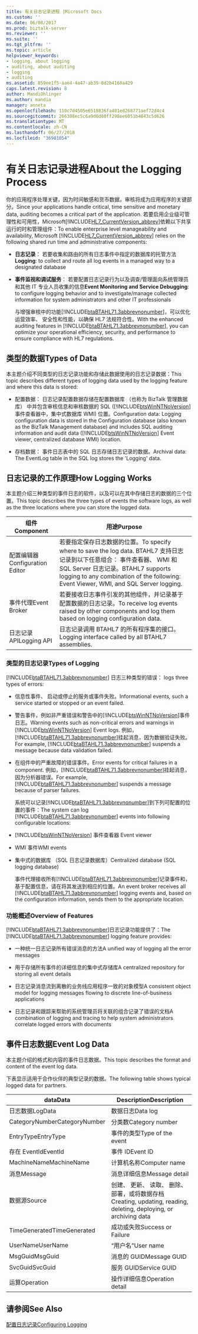 ```yaml
---
title: 有关日志记录进程 |Microsoft Docs
ms.custom: ''
ms.date: 06/08/2017
ms.prod: biztalk-server
ms.reviewer: ''
ms.suite: ''
ms.tgt_pltfrm: ''
ms.topic: article
helpviewer_keywords:
- logging, about logging
- auditing, about auditing
- logging
- auditing
ms.assetid: 859ee1f5-aae4-4a47-ab39-8d2b4168a429
caps.latest.revision: 8
author: MandiOhlinger
ms.author: mandia
manager: anneta
ms.openlocfilehash: 110c7d4505e6518836fa481ed268771aef72d4c4
ms.sourcegitcommit: 266308ec5c6a9d8d80ff298ee6051b4843c5d626
ms.translationtype: MT
ms.contentlocale: zh-CN
ms.lasthandoff: 06/27/2018
ms.locfileid: "36981054"
---
```

# <a name="about-the-logging-process"></a><span data-ttu-id="612cc-102">有关日志记录进程</span><span class="sxs-lookup"><span data-stu-id="612cc-102">About the Logging Process</span></span>
<span data-ttu-id="612cc-103">你的应用程序处理关键，因为时间敏感和货币数据，审核将成为应用程序的关键部分。</span><span class="sxs-lookup"><span data-stu-id="612cc-103">Since your applications handle critical, time sensitive and monetary data, auditing becomes a critical part of the application.</span></span> <span data-ttu-id="612cc-104">若要启用企业级可管理性和可用性，Microsoft[!INCLUDE[HL7_CurrentVersion_abbrev](../../includes/hl7-currentversion-abbrev-md.md)]依赖以下共享运行的时和管理组件：</span><span class="sxs-lookup"><span data-stu-id="612cc-104">To enable enterprise level manageability and availability, Microsoft [!INCLUDE[HL7_CurrentVersion_abbrev](../../includes/hl7-currentversion-abbrev-md.md)] relies on the following shared run time and administrative components:</span></span>  
  
- <span data-ttu-id="612cc-105">**日志记录**： 若要收集和路由的所有日志事件中指定的数据库的托管方法</span><span class="sxs-lookup"><span data-stu-id="612cc-105">**Logging**: to collect and route all log events in a managed way to a designated database</span></span>  
  
- <span data-ttu-id="612cc-106">**事件监视和调试服务**： 若要配置日志记录行为以及调查/管理面向系统管理员和其他 IT 专业人员收集的信息</span><span class="sxs-lookup"><span data-stu-id="612cc-106">**Event Monitoring and Service Debugging**: to configure logging behavior and to investigate/manage collected information for system administrators and other IT professionals</span></span>  
  
  <span data-ttu-id="612cc-107">与增强审核中的功能[!INCLUDE[btaBTAHL71.3abbrevnonumber](../../includes/btabtahl71-3abbrevnonumber-md.md)]，可以优化运营效率、 安全性和性能，以确保 HL7 法规符合性。</span><span class="sxs-lookup"><span data-stu-id="612cc-107">With the enhanced auditing features in [!INCLUDE[btaBTAHL71.3abbrevnonumber](../../includes/btabtahl71-3abbrevnonumber-md.md)], you can optimize your operational efficiency, security, and performance to ensure compliance with HL7 regulations.</span></span>  
  
## <a name="types-of-data"></a><span data-ttu-id="612cc-108">类型的数据</span><span class="sxs-lookup"><span data-stu-id="612cc-108">Types of Data</span></span>  
 <span data-ttu-id="612cc-109">本主题介绍不同类型的日志记录功能和存储此数据使用的日志记录数据：</span><span class="sxs-lookup"><span data-stu-id="612cc-109">This topic describes different types of logging data used by the logging feature and where this data is stored:</span></span>  
  
- <span data-ttu-id="612cc-110">配置数据： 日志记录配置数据存储在配置数据库 （也称为 BizTalk 管理数据库） 中并包含审核信息和审核数据的 SQL ([!INCLUDE[btsWinNTNoVersion](../../includes/btswinntnoversion-md.md)]事件查看器中，集中式数据库 WMI) 位置。</span><span class="sxs-lookup"><span data-stu-id="612cc-110">Configuration data: Logging configuration data is stored in the Configuration database (also known as the BizTalk Management database) and includes SQL auditing information and audit data ([!INCLUDE[btsWinNTNoVersion](../../includes/btswinntnoversion-md.md)] Event viewer, centralized database WMI) location.</span></span>  
  
- <span data-ttu-id="612cc-111">存档数据： 事件日志表中的 SQL 日志存储日志记录的数据。</span><span class="sxs-lookup"><span data-stu-id="612cc-111">Archival data: The EventLog table in the SQL log stores the 'Logging' data.</span></span>  
  
## <a name="how-logging-works"></a><span data-ttu-id="612cc-112">日志记录的工作原理</span><span class="sxs-lookup"><span data-stu-id="612cc-112">How Logging Works</span></span>  
 <span data-ttu-id="612cc-113">本主题介绍三种类型的事件日志的软件，以及可以在其中存储日志的数据的三个位置。</span><span class="sxs-lookup"><span data-stu-id="612cc-113">This topic describes the three types of events the software logs, as well as the three locations where you can store the logged data.</span></span>  
  
|<span data-ttu-id="612cc-114">组件</span><span class="sxs-lookup"><span data-stu-id="612cc-114">Component</span></span>|<span data-ttu-id="612cc-115">用途</span><span class="sxs-lookup"><span data-stu-id="612cc-115">Purpose</span></span>|  
|---------------|-------------|  
|<span data-ttu-id="612cc-116">配置编辑器</span><span class="sxs-lookup"><span data-stu-id="612cc-116">Configuration Editor</span></span>|<span data-ttu-id="612cc-117">若要指定保存日志数据的位置。</span><span class="sxs-lookup"><span data-stu-id="612cc-117">To specify where to save the log data.</span></span> <span data-ttu-id="612cc-118">BTAHL7 支持日志记录到以下任意组合： 事件查看器、 WMI 和 SQL Server 日志记录。</span><span class="sxs-lookup"><span data-stu-id="612cc-118">BTAHL7 supports logging to any combination of the following: Event Viewer, WMI, and SQL Server logging.</span></span>|  
|<span data-ttu-id="612cc-119">事件代理</span><span class="sxs-lookup"><span data-stu-id="612cc-119">Event Broker</span></span>|<span data-ttu-id="612cc-120">若要接收日志事件引发的其他组件，并记录基于配置数据的日志记录。</span><span class="sxs-lookup"><span data-stu-id="612cc-120">To receive log events raised by other components and log them based on logging configuration data.</span></span>|  
|<span data-ttu-id="612cc-121">日志记录 API</span><span class="sxs-lookup"><span data-stu-id="612cc-121">Logging API</span></span>|<span data-ttu-id="612cc-122">日志记录调用 BTAHL7 的所有程序集的接口。</span><span class="sxs-lookup"><span data-stu-id="612cc-122">Logging interface called by all BTAHL7 assemblies.</span></span>|  
  
### <a name="types-of-logging"></a><span data-ttu-id="612cc-123">类型的日志记录</span><span class="sxs-lookup"><span data-stu-id="612cc-123">Types of Logging</span></span>  
 [!INCLUDE[btaBTAHL71.3abbrevnonumber](../../includes/btabtahl71-3abbrevnonumber-md.md)]<span data-ttu-id="612cc-124"> 日志三种类型的错误：</span><span class="sxs-lookup"><span data-stu-id="612cc-124"> logs three types of errors:</span></span>  
  
- <span data-ttu-id="612cc-125">信息性事件、 启动或停止的服务或事件失败。</span><span class="sxs-lookup"><span data-stu-id="612cc-125">Informational events, such a service started or stopped or an event failed.</span></span>  
  
- <span data-ttu-id="612cc-126">警告事件，例如非严重错误和警告中的[!INCLUDE[btsWinNTNoVersion](../../includes/btswinntnoversion-md.md)]事件日志。</span><span class="sxs-lookup"><span data-stu-id="612cc-126">Warning events such as non-critical errors and warnings in [!INCLUDE[btsWinNTNoVersion](../../includes/btswinntnoversion-md.md)] Event logs.</span></span> <span data-ttu-id="612cc-127">例如，[!INCLUDE[btaBTAHL71.3abbrevnonumber](../../includes/btabtahl71-3abbrevnonumber-md.md)]挂起消息，因为数据验证失败。</span><span class="sxs-lookup"><span data-stu-id="612cc-127">For example, [!INCLUDE[btaBTAHL71.3abbrevnonumber](../../includes/btabtahl71-3abbrevnonumber-md.md)] suspends a message because data validation failed.</span></span>  
  
- <span data-ttu-id="612cc-128">在组件中的严重故障的错误事件。</span><span class="sxs-lookup"><span data-stu-id="612cc-128">Error events for critical failures in a component.</span></span> <span data-ttu-id="612cc-129">例如，[!INCLUDE[btaBTAHL71.3abbrevnonumber](../../includes/btabtahl71-3abbrevnonumber-md.md)]挂起消息，因为分析器错误。</span><span class="sxs-lookup"><span data-stu-id="612cc-129">For example, [!INCLUDE[btaBTAHL71.3abbrevnonumber](../../includes/btabtahl71-3abbrevnonumber-md.md)] suspends a message because of parser failures.</span></span>  
  
  <span data-ttu-id="612cc-130">系统可以记录[!INCLUDE[btaBTAHL71.3abbrevnonumber](../../includes/btabtahl71-3abbrevnonumber-md.md)]到下列可配置的位置的事件：</span><span class="sxs-lookup"><span data-stu-id="612cc-130">The system can log [!INCLUDE[btaBTAHL71.3abbrevnonumber](../../includes/btabtahl71-3abbrevnonumber-md.md)] events into following configurable locations:</span></span>  
  
- [!INCLUDE[btsWinNTNoVersion](../../includes/btswinntnoversion-md.md)]<span data-ttu-id="612cc-131"> 事件查看器</span><span class="sxs-lookup"><span data-stu-id="612cc-131"> Event viewer</span></span>  
  
- <span data-ttu-id="612cc-132">WMI 事件</span><span class="sxs-lookup"><span data-stu-id="612cc-132">WMI events</span></span>  
  
- <span data-ttu-id="612cc-133">集中式的数据库 （SQL 日志记录数据库）</span><span class="sxs-lookup"><span data-stu-id="612cc-133">Centralized database (SQL logging database)</span></span>  
  
  <span data-ttu-id="612cc-134">事件代理接收所有[!INCLUDE[btaBTAHL71.3abbrevnonumber](../../includes/btabtahl71-3abbrevnonumber-md.md)]记录事件和，基于配置信息，请在将其发送到相应的位置。</span><span class="sxs-lookup"><span data-stu-id="612cc-134">An event broker receives all [!INCLUDE[btaBTAHL71.3abbrevnonumber](../../includes/btabtahl71-3abbrevnonumber-md.md)] logging events and, based on the configuration information, sends them to the appropriate location.</span></span>  
  
### <a name="overview-of-features"></a><span data-ttu-id="612cc-135">功能概述</span><span class="sxs-lookup"><span data-stu-id="612cc-135">Overview of Features</span></span>  
 <span data-ttu-id="612cc-136">[!INCLUDE[btaBTAHL71.3abbrevnonumber](../../includes/btabtahl71-3abbrevnonumber-md.md)]日志记录功能提供了：</span><span class="sxs-lookup"><span data-stu-id="612cc-136">The [!INCLUDE[btaBTAHL71.3abbrevnonumber](../../includes/btabtahl71-3abbrevnonumber-md.md)] logging feature provides:</span></span>  
  
-   <span data-ttu-id="612cc-137">一种统一日志记录所有错误消息的方法</span><span class="sxs-lookup"><span data-stu-id="612cc-137">A unified way of logging all the error messages</span></span>  
  
-   <span data-ttu-id="612cc-138">用于存储所有事件的详细信息的集中式存储库</span><span class="sxs-lookup"><span data-stu-id="612cc-138">A centralized repository for storing all event details</span></span>  
  
-   <span data-ttu-id="612cc-139">日志记录消息流到离散的业务线应用程序一致的对象模型</span><span class="sxs-lookup"><span data-stu-id="612cc-139">A consistent object model for logging messages flowing to discrete line-of-business applications</span></span>  
  
-   <span data-ttu-id="612cc-140">日志记录和跟踪来帮助的系统管理员将关联的组合记录了错误的文档</span><span class="sxs-lookup"><span data-stu-id="612cc-140">A combination of logging and tracing to help system administrators correlate logged errors with documents</span></span>  
  
## <a name="event-log-data"></a><span data-ttu-id="612cc-141">事件日志数据</span><span class="sxs-lookup"><span data-stu-id="612cc-141">Event Log Data</span></span>  
 <span data-ttu-id="612cc-142">本主题介绍的格式和内容的事件日志数据。</span><span class="sxs-lookup"><span data-stu-id="612cc-142">This topic describes the format and content of the event log data.</span></span>  
  
 <span data-ttu-id="612cc-143">下表显示适用于合作伙伴的典型记录的数据。</span><span class="sxs-lookup"><span data-stu-id="612cc-143">The following table shows typical logged data for partners.</span></span>  
  
|<span data-ttu-id="612cc-144">data</span><span class="sxs-lookup"><span data-stu-id="612cc-144">Data</span></span>|<span data-ttu-id="612cc-145">Description</span><span class="sxs-lookup"><span data-stu-id="612cc-145">Description</span></span>|  
|----------|-----------------|  
|<span data-ttu-id="612cc-146">日志数据</span><span class="sxs-lookup"><span data-stu-id="612cc-146">LogData</span></span>|<span data-ttu-id="612cc-147">数据日志</span><span class="sxs-lookup"><span data-stu-id="612cc-147">Data log</span></span>|  
|<span data-ttu-id="612cc-148">CategoryNumber</span><span class="sxs-lookup"><span data-stu-id="612cc-148">CategoryNumber</span></span>|<span data-ttu-id="612cc-149">分类数</span><span class="sxs-lookup"><span data-stu-id="612cc-149">Category number</span></span>|  
|<span data-ttu-id="612cc-150">EntryType</span><span class="sxs-lookup"><span data-stu-id="612cc-150">EntryType</span></span>|<span data-ttu-id="612cc-151">事件的类型</span><span class="sxs-lookup"><span data-stu-id="612cc-151">Type of the event</span></span>|  
|<span data-ttu-id="612cc-152">存在 EventId</span><span class="sxs-lookup"><span data-stu-id="612cc-152">EventId</span></span>|<span data-ttu-id="612cc-153">事件 ID</span><span class="sxs-lookup"><span data-stu-id="612cc-153">Event ID</span></span>|  
|<span data-ttu-id="612cc-154">MachineName</span><span class="sxs-lookup"><span data-stu-id="612cc-154">MachineName</span></span>|<span data-ttu-id="612cc-155">计算机名称</span><span class="sxs-lookup"><span data-stu-id="612cc-155">Computer name</span></span>|  
|<span data-ttu-id="612cc-156">消息</span><span class="sxs-lookup"><span data-stu-id="612cc-156">Message</span></span>|<span data-ttu-id="612cc-157">消息详细信息</span><span class="sxs-lookup"><span data-stu-id="612cc-157">Message detail</span></span>|  
|<span data-ttu-id="612cc-158">数据源</span><span class="sxs-lookup"><span data-stu-id="612cc-158">Source</span></span>|<span data-ttu-id="612cc-159">创建、 更新、 读取、 删除、 部署，或将数据存档</span><span class="sxs-lookup"><span data-stu-id="612cc-159">Creating, updating, reading, deleting, deploying, or archiving data</span></span>|  
|<span data-ttu-id="612cc-160">TimeGenerated</span><span class="sxs-lookup"><span data-stu-id="612cc-160">TimeGenerated</span></span>|<span data-ttu-id="612cc-161">成功或失败</span><span class="sxs-lookup"><span data-stu-id="612cc-161">Success or Failure</span></span>|  
|<span data-ttu-id="612cc-162">UserName</span><span class="sxs-lookup"><span data-stu-id="612cc-162">UserName</span></span>|<span data-ttu-id="612cc-163">“用户名”</span><span class="sxs-lookup"><span data-stu-id="612cc-163">User name</span></span>|  
|<span data-ttu-id="612cc-164">MsgGuid</span><span class="sxs-lookup"><span data-stu-id="612cc-164">MsgGuid</span></span>|<span data-ttu-id="612cc-165">消息的 GUID</span><span class="sxs-lookup"><span data-stu-id="612cc-165">Message GUID</span></span>|  
|<span data-ttu-id="612cc-166">SvcGuid</span><span class="sxs-lookup"><span data-stu-id="612cc-166">SvcGuid</span></span>|<span data-ttu-id="612cc-167">服务 GUID</span><span class="sxs-lookup"><span data-stu-id="612cc-167">Service GUID</span></span>|  
|<span data-ttu-id="612cc-168">运算</span><span class="sxs-lookup"><span data-stu-id="612cc-168">Operation</span></span>|<span data-ttu-id="612cc-169">操作详细信息</span><span class="sxs-lookup"><span data-stu-id="612cc-169">Operation detail</span></span>|  
  
## <a name="see-also"></a><span data-ttu-id="612cc-170">请参阅</span><span class="sxs-lookup"><span data-stu-id="612cc-170">See Also</span></span>  
 [<span data-ttu-id="612cc-171">配置日志记录</span><span class="sxs-lookup"><span data-stu-id="612cc-171">Configuring Logging</span></span>](../../adapters-and-accelerators/accelerator-hl7/configuring-logging.md)
